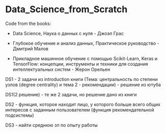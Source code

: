 # Data_Science_from_Scratch
Code from the books:

- Data Science, Наука о данных с нуля - Джоэл Грас

- Глубокое обучение и анализ данных, Практическое руководство - Дмитрий Малов

- Прикладное машинное обучение с помощью Scikit-Learn, Keras и TensorFlow: концепции, инструменты и техники для создания интеллектуальных систем - Жерон Орельен

DS1 - 2 задачи из introduction книги (Тема: центральность по степени узлов (degree centrality) и тема 2 - рекомендации) - решение из ютуба

DS1(2 решение) - те же 2 задачи, но решение дано из книги

DS2 - функция, которое находит лицо, у которого больше всего общих интересов с заданным пользователем (функция рекомендательной подсистемы)

DS3 - найти среднюю зп по опыту работы
